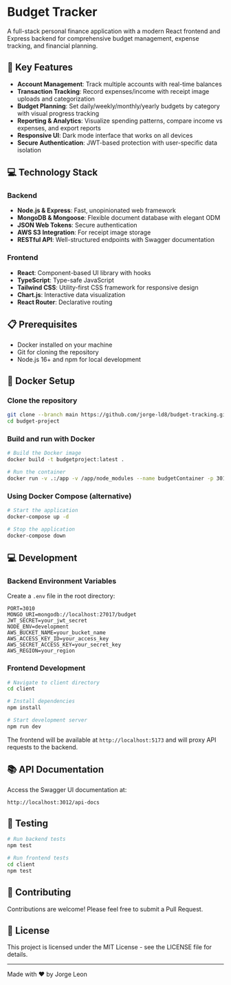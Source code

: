 # Budget Tracker

A full-stack personal finance application with a modern React frontend and Express backend for comprehensive budget management, expense tracking, and financial planning.

## 🚀 Key Features

- **Account Management**: Track multiple accounts with real-time balances
- **Transaction Tracking**: Record expenses/income with receipt image uploads and categorization
- **Budget Planning**: Set daily/weekly/monthly/yearly budgets by category with visual progress tracking
- **Reporting & Analytics**: Visualize spending patterns, compare income vs expenses, and export reports
- **Responsive UI**: Dark mode interface that works on all devices
- **Secure Authentication**: JWT-based protection with user-specific data isolation

## 💻 Technology Stack

### Backend
- **Node.js & Express**: Fast, unopinionated web framework
- **MongoDB & Mongoose**: Flexible document database with elegant ODM
- **JSON Web Tokens**: Secure authentication
- **AWS S3 Integration**: For receipt image storage
- **RESTful API**: Well-structured endpoints with Swagger documentation

### Frontend
- **React**: Component-based UI library with hooks
- **TypeScript**: Type-safe JavaScript
- **Tailwind CSS**: Utility-first CSS framework for responsive design
- **Chart.js**: Interactive data visualization
- **React Router**: Declarative routing

## 📋 Prerequisites

- Docker installed on your machine
- Git for cloning the repository
- Node.js 16+ and npm for local development

## 🐳 Docker Setup

### Clone the repository

```bash
git clone --branch main https://github.com/jorge-ld8/budget-tracking.git budget-project
cd budget-project
```

### Build and run with Docker

```bash
# Build the Docker image
docker build -t budgetproject:latest .

# Run the container
docker run -v .:/app -v /app/node_modules --name budgetContainer -p 3012:3010 budgetproject:latest
```

### Using Docker Compose (alternative)

```bash
# Start the application
docker-compose up -d

# Stop the application
docker-compose down
```

## 💻 Development

### Backend Environment Variables

Create a `.env` file in the root directory:

```
PORT=3010
MONGO_URI=mongodb://localhost:27017/budget
JWT_SECRET=your_jwt_secret
NODE_ENV=development
AWS_BUCKET_NAME=your_bucket_name
AWS_ACCESS_KEY_ID=your_access_key
AWS_SECRET_ACCESS_KEY=your_secret_key
AWS_REGION=your_region
```

### Frontend Development

```bash
# Navigate to client directory
cd client

# Install dependencies
npm install

# Start development server
npm run dev
```

The frontend will be available at `http://localhost:5173` and will proxy API requests to the backend.

## 📚 API Documentation

Access the Swagger UI documentation at:

```
http://localhost:3012/api-docs
```

## 🧪 Testing

```bash
# Run backend tests
npm test

# Run frontend tests
cd client
npm test
```

## 🤝 Contributing

Contributions are welcome! Please feel free to submit a Pull Request.

## 📄 License

This project is licensed under the MIT License - see the LICENSE file for details.

---

Made with ❤️ by Jorge Leon
